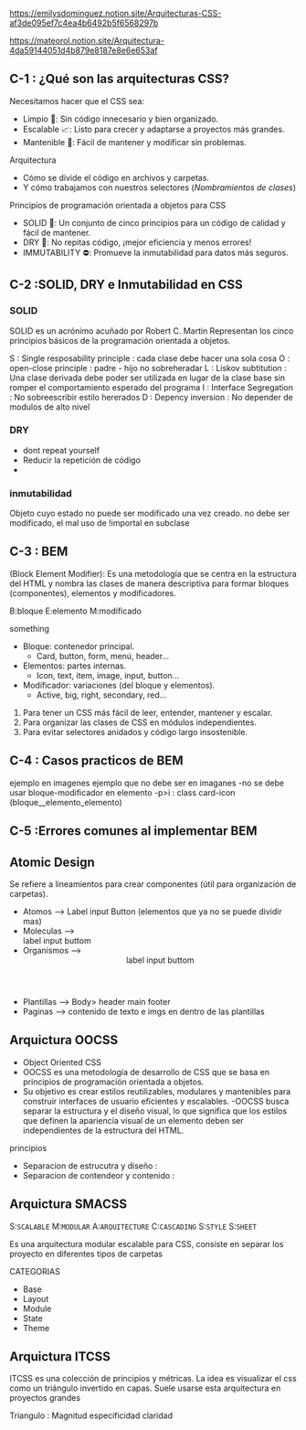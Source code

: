 https://emilysdominguez.notion.site/Arquitecturas-CSS-af3de095ef7c4ea4b6492b5f6568297b

https://mateorol.notion.site/Arquitectura-4da59144051d4b879e8187e8e6e653af

## C-1 : ¿Qué son las arquitecturas CSS?

Necesitamos hacer que el CSS sea:

- Limpio 🧹: Sin código innecesario y bien organizado.
- Escalable 📈: Listo para crecer y adaptarse a proyectos más grandes.
- Mantenible 🔧: Fácil de mantener y modificar sin problemas.

Arquitectura

- Cómo se divide el código en archivos y carpetas.
- Y cómo trabajamos con nuestros selectores (_Nombramientos de clases_)

Principios de programación orientada a objetos para CSS

- SOLID 🤝: Un conjunto de cinco principios para un código de calidad y fácil de mantener.
- DRY 🌵: No repitas código, ¡mejor eficiencia y menos errores!
- IMMUTABILITY ⛔️: Promueve la inmutabilidad para datos más seguros.

## C-2 :SOLID, DRY e Inmutabilidad en CSS

### SOLID

SOLID es un acrónimo acuñado por Robert C. Martin
Representan los cinco principios básicos de la programación orientada a objetos.

S : Single resposability principle : cada clase debe hacer una sola cosa
O : open-close principle : padre - hijo no sobreheradar
L : Liskov subtitution : Una clase derivada debe poder ser utilizada en lugar de la clase base sin romper el comportamiento esperado del programa
I : Interface Segregation : No sobreescribir estilo hererados
D : Depency inversion : No depender de modulos de alto nivel

### DRY

- dont repeat yourself
- Reducir la repetición de código
-

### inmutabilidad

Objeto cuyo estado no puede ser modificado una vez creado.
no debe ser modificado, el mal uso de !importal en subclase

## C-3 : BEM

(Block Element Modifier): Es una metodología que se centra en la estructura del HTML y nombra las clases de manera descriptiva para formar bloques (componentes), elementos y modificadores.

B:bloque
E:elemento
M:modificado

<div class="comment__button--like">
    something
</div>

- Bloque: contenedor principal.
  - Card, button, form, menú, header…
- Elementos: partes internas.
  - Icon, text, item, image, input, button…
- Modificador: variaciones (del bloque y elementos).
  - Active, big, right, secondary, red…

1. Para tener un CSS más fácil de leer, entender, mantener y escalar.
2. Para organizar las clases de CSS en módulos independientes.
3. Para evitar selectores anidados y código largo insostenible.

## C-4 : Casos practicos de BEM

ejemplo en imagenes
ejemplo que no debe ser en imaganes
-no se debe usar bloque-modificador en elemento
-p>i : class card-icon (bloque\_\_elemento_elemento)

## C-5 :Errores comunes al implementar BEM

## Atomic Design

Se refiere a lineamientos para crear componentes (útil para organización de carpetas).

- Atomos --> Label input Button (elementos que ya no se puede dividir mas)
- Moleculas --> <div> label input buttom </div>
- Organismos --> <Header> <div> label input buttom </div> </Header>
- Plantillas --> Body> header main footer
- Paginas --> contenido de texto e imgs en dentro de las plantillas

## Arquictura OOCSS

- Object Oriented CSS
- OOCSS es una metodología de desarrollo de CSS que se basa en principios de programación orientada a objetos.
- Su objetivo es crear estilos reutilizables, modulares y mantenibles para construir interfaces de usuario eficientes y escalables.
  -OOCSS busca separar la estructura y el diseño visual, lo que significa que los estilos que definen la apariencia visual de un elemento deben ser independientes de la estructura del HTML.

principios

- Separacion de estrucutra y diseño :
- Separacion de contendeor y contenido :

## Arquictura SMACSS

S:`SCALABLE`
M:`MODULAR`
A:`ARQUITECTURE`
C:`CASCADING`
S:`STYLE`
S:`SHEET`

Es una arquitectura modular escalable para CSS, consiste en separar los proyecto en diferentes tipos de carpetas

CATEGORIAS

- Base
- Layout
- Module
- State
- Theme

## Arquictura ITCSS

ITCSS es una colección de principios y métricas. La idea es visualizar el css como un triángulo invertido en capas. Suele usarse esta arquitectura en proyectos grandes

Triangulo : Magnitud especificidad claridad
